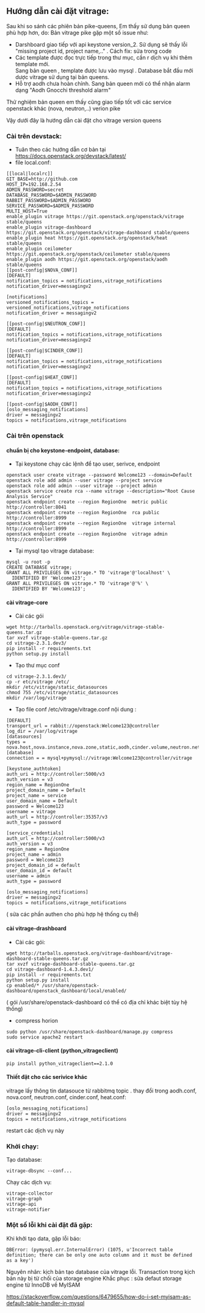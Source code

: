 ## Hướng dẫn cài đặt vitrage:

Sau khi so sánh các phiên bản pike-queens, Em thấy sử dụng bản queen phù hợp hơn, do:
Bản vitrage pike gặp một số issue như:
- Darshboard giao tiếp với api keystone version_2. Sử dụng sẽ thấy lỗi "missing project id, project name,.." . Cách fix: sửa trong code
- Các template được đọc trực tiếp trong thư mục, cần r dịch vụ khi thêm template mới. <br/>
Sang bản queen , template được lưu vào mysql . Database bắt đầu mới dược vitrage sử dụng tại bản queens.
- Hỗ trợ aodh chưa hoàn chỉnh. Sang bản queen mới có thể nhận  alarm dạng "Aodh Gnocchi threshold alarm"

Thử nghiệm bản queen em thấy cũng giao tiếp tốt với các service openstack khác (nova, neutron,..) verion pike

Vậy dưới đây là hướng dẫn cài đặt cho vitrage version queens

### Cài trên devstack:

- Tuân theo các hướng dẫn cơ bản tại https://docs.openstack.org/devstack/latest/
- file local.conf:
```
[[local|localrc]]
GIT_BASE=http://github.com
HOST_IP=192.168.2.54
ADMIN_PASSWORD=secret
DATABASE_PASSWORD=$ADMIN_PASSWORD
RABBIT_PASSWORD=$ADMIN_PASSWORD
SERVICE_PASSWORD=$ADMIN_PASSWORD
MULTI_HOST=True
enable_plugin vitrage https://git.openstack.org/openstack/vitrage stable/queens
enable_plugin vitrage-dashboard https://git.openstack.org/openstack/vitrage-dashboard stable/queens
enable_plugin heat https://git.openstack.org/openstack/heat stable/queens
enable_plugin ceilometer https://git.openstack.org/openstack/ceilometer stable/queens
enable_plugin aodh https://git.openstack.org/openstack/aodh stable/queens
[[post-config|$NOVA_CONF]]
[DEFAULT]
notification_topics = notifications,vitrage_notifications
notification_driver=messagingv2

[notifications]
versioned_notifications_topics = versioned_notifications,vitrage_notifications
notification_driver = messagingv2

[[post-config|$NEUTRON_CONF]]
[DEFAULT]
notification_topics = notifications,vitrage_notifications
notification_driver=messagingv2

[[post-config|$CINDER_CONF]]
[DEFAULT]
notification_topics = notifications,vitrage_notifications
notification_driver=messagingv2

[[post-config|$HEAT_CONF]]
[DEFAULT]
notification_topics = notifications,vitrage_notifications
notification_driver=messagingv2

[[post-config|$AODH_CONF]]
[oslo_messaging_notifications]
driver = messagingv2
topics = notifications,vitrage_notifications
```
### Cài trên openstack
#### chuẩn bị cho keystone-endpoint, database:
- Tại keystone chạy các lệnh để tạo user, serivce, endpoint
```
openstack user create vitrage --password Welcome123 --domain=Default
openstack role add admin --user vitrage --project service
openstack role add admin --user vitrage --project admin
openstack service create rca --name vitrage --description="Root Cause Analysis Service"
openstack endpoint create --region RegionOne  metric public http://controller:8041
openstack endpoint create --region RegionOne  rca public http://controller:8999
openstack endpoint create --region RegionOne  vitrage internal http://controller:8999 
openstack endpoint create --region RegionOne  vitrage admin http://controller:8999 
```
- Tại mysql tạo vitrage database:
```
mysql -u root -p
CREATE DATABASE vitrage;
GRANT ALL PRIVILEGES ON vitrage.* TO 'vitrage'@'localhost' \
  IDENTIFIED BY 'Welcome123';
GRANT ALL PRIVILEGES ON vitrage.* TO 'vitrage'@'%' \
  IDENTIFIED BY 'Welcome123';
```


#### cài vitrage-core

- Cài các gói 
```
wget http://tarballs.openstack.org/vitrage/vitrage-stable-queens.tar.gz
tar xvzf vitrage-stable-queens.tar.gz
cd vitrage-2.3.1.dev3/
pip install -r requirements.txt
python setup.py install
```
- Tạo thư mục conf
```
cd vitrage-2.3.1.dev3/
cp -r etc/vitrage /etc/
mkdir /etc/vitrage/static_datasources
chmod 755 /etc/vitrage/static_datasources
mkdir /var/log/vitrage
```
- Tạo file conf /etc/vitrage/vitrage.conf nội dung :
```
[DEFAULT]
transport_url = rabbit://openstack:Welcome123@controller
log_dir = /var/log/vitrage
[datasources]
types = nova.host,nova.instance,nova.zone,static,aodh,cinder.volume,neutron.network,neutron.port,heat.stack,doctor
[database]
connection = = mysql+pymysql://vitrage:Welcome123@controller/vitrage

[keystone_authtoken]
auth_uri = http://controller:5000/v3
auth_version = v3
region_name = RegionOne
project_domain_name = Default
project_name = service
user_domain_name = Default
password = Welcome123
username = vitrage
auth_url = http://controller:35357/v3
auth_type = password

[service_credentials]
auth_url = http://controller:5000/v3
auth_version = v3
region_name = RegionOne
project_name = admin
password = Welcome123
project_domain_id = default
user_domain_id = default
username = admin
auth_type = password

[oslo_messaging_notifications]
driver = messagingv2
topics = notifications,vitrage_notifications
```
( sửa các phần authen cho phù hợp hệ thống cụ thể) 

#### cài vitrage-drashboard
- Cài các gói: 
```
wget http://tarballs.openstack.org/vitrage-dashboard/vitrage-dashboard-stable-queens.tar.gz
tar xvzf vitrage-dashboard-stable-queens.tar.gz
cd vitrage-dashboard-1.4.3.dev1/
pip install -r requirements.txt
python setup.py install
cp enabled/* /usr/share/openstack-dashboard/openstack_dashboard/local/enabled/
```
( gói /usr/share/openstack-dashboard có thể có địa chỉ khác biệt tùy hệ thống)
- compress horion
```
sudo python /usr/share/openstack-dashboard/manage.py compress
sudo service apache2 restart
```
#### cài vitrage-cli-client (python_vitrageclient)
```
pip install python_vitrageclient==2.1.0 
```
#### Thiết đặt cho các serivice khác 
vitrage lấy thông tin datasouce từ rabbitmq topic . thay đổi trong aodh.conf, nova.conf, neutron.conf, cinder.conf, heat.conf:
```
[oslo_messaging_notifications]
driver = messagingv2
topics = notifications,vitrage_notifications
```
restart các dịch vụ này
### Khởi chạy:
Tạo database:
```
vitrage-dbsync --conf...
```

Chạy các dịch vụ:
```
vitrage-collector 
vitrage-graph
vitrage-api
vitrage-notifier
```
### Một số lỗi khi cài đặt đã gặp:
Khi khởi tạo data, gặp lỗi báo:

```
DBError: (pymysql.err.InternalError) (1075, u'Incorrect table definition; there can be only one auto column and it must be defined as a key')
```
Nguyên nhân: kịch bản tạo database của vitrage lỗi. Transaction trong kịch bản này bị từ chối của storage engine
Khắc phục : sửa defaut storage engine từ InnoDB về MyISAM 

https://stackoverflow.com/questions/6479655/how-do-i-set-myisam-as-default-table-handler-in-mysql
